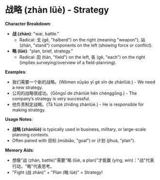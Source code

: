 # **战略 (zhàn lüè) - Strategy**

**Character Breakdown**:  
- **战 (zhàn)**: "war, battle."
  - Radical: 戈 (gē, "halberd") on the right (meaning "weapon"), 站 (zhàn, "stand") components on the left (showing force or conflict).  
- **略 (lüè)**: "plan, brief, strategy."
  - Radical: 田 (tián, "field") on the left, 各 (gè, "each") on the right (implies surveying/overview of a field-planning).

**Examples**:  
- 我们需要一个新的战略。(Wǒmen xūyào yī gè xīn de zhànlüè.) - We need a new strategy.  
- 公司的战略很成功。(Gōngsī de zhànlüè hěn chénggōng.) - The company’s strategy is very successful.  
- 他负责制定战略。(Tā fùzé zhìdìng zhànlüè.) - He is responsible for making strategy.

**Usage Notes**:  
- **战略 (zhànlüè)** is typically used in business, military, or large-scale planning contexts.  
- Often paired with 目标 (mùbiāo, "goal") or 计划 (jìhuà, "plan").

**Memory Aids**:  
- 想像"战 (zhàn, battle)"需要"略 (lüè, a plan)"才能赢 (yíng, win)："战"代表行动，"略"代表思考。  
- "Fight (战 zhàn)" + "Plan (略 lüè)" = Strategy!